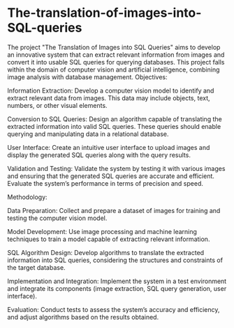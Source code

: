 # The-translation-of-images-into-SQL-queries
The project "The Translation of Images into SQL Queries" aims to develop an innovative system that can extract relevant information from images and convert it into usable SQL queries for querying databases. This project falls within the domain of computer vision and artificial intelligence, combining image analysis with database management.
Objectives:

Information Extraction: Develop a computer vision model to identify and extract relevant data from images. This data may include objects, text, numbers, or other visual elements.

Conversion to SQL Queries: Design an algorithm capable of translating the extracted information into valid SQL queries. These queries should enable querying and manipulating data in a relational database.

User Interface: Create an intuitive user interface to upload images and display the generated SQL queries along with the query results.

Validation and Testing: Validate the system by testing it with various images and ensuring that the generated SQL queries are accurate and efficient. Evaluate the system’s performance in terms of precision and speed.

Methodology:

Data Preparation: Collect and prepare a dataset of images for training and testing the computer vision model.

Model Development: Use image processing and machine learning techniques to train a model capable of extracting relevant information.

SQL Algorithm Design: Develop algorithms to translate the extracted information into SQL queries, considering the structures and constraints of the target database.

Implementation and Integration: Implement the system in a test environment and integrate its components (image extraction, SQL query generation, user interface).

Evaluation: Conduct tests to assess the system’s accuracy and efficiency, and adjust algorithms based on the results obtained.
